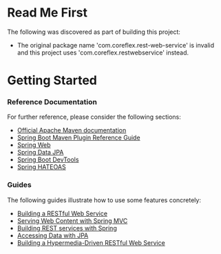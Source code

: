 # Read Me First
The following was discovered as part of building this project:

* The original package name 'com.coreflex.rest-web-service' is invalid and this project uses 'com.coreflex.restwebservice' instead.

# Getting Started

### Reference Documentation
For further reference, please consider the following sections:

* [Official Apache Maven documentation](https://maven.apache.org/guides/index.html)
* [Spring Boot Maven Plugin Reference Guide](https://docs.spring.io/spring-boot/docs/2.2.3.RELEASE/maven-plugin/)
* [Spring Web](https://docs.spring.io/spring-boot/docs/2.2.3.BUILD-SNAPSHOT/reference/htmlsingle/#boot-features-developing-web-applications)
* [Spring Data JPA](https://docs.spring.io/spring-boot/docs/2.2.3.BUILD-SNAPSHOT/reference/htmlsingle/#boot-features-jpa-and-spring-data)
* [Spring Boot DevTools](https://docs.spring.io/spring-boot/docs/2.2.3.BUILD-SNAPSHOT/reference/htmlsingle/#using-boot-devtools)
* [Spring HATEOAS](https://docs.spring.io/spring-boot/docs/2.2.3.BUILD-SNAPSHOT/reference/htmlsingle/#boot-features-spring-hateoas)

### Guides
The following guides illustrate how to use some features concretely:

* [Building a RESTful Web Service](https://spring.io/guides/gs/rest-service/)
* [Serving Web Content with Spring MVC](https://spring.io/guides/gs/serving-web-content/)
* [Building REST services with Spring](https://spring.io/guides/tutorials/bookmarks/)
* [Accessing Data with JPA](https://spring.io/guides/gs/accessing-data-jpa/)
* [Building a Hypermedia-Driven RESTful Web Service](https://spring.io/guides/gs/rest-hateoas/)

